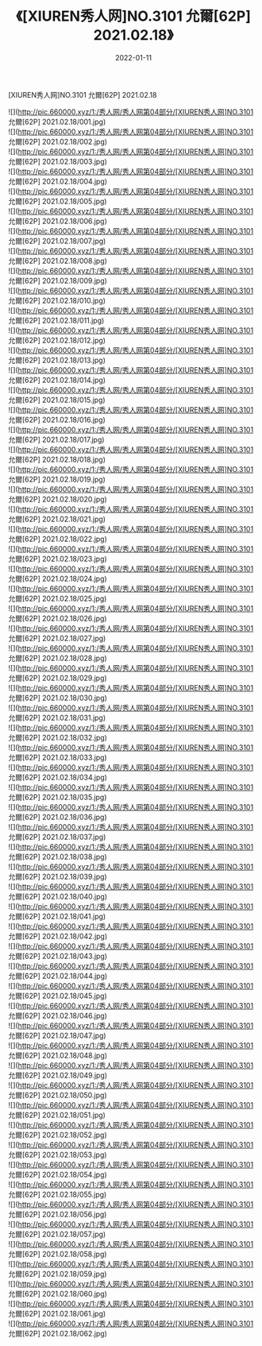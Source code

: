 ﻿---
layout: post
title:  《[XIUREN秀人网]NO.3101 允爾[62P] 2021.02.18》
date:   2022-01-11
img: http://pic.660000.xyz/1:/秀人网/秀人网第04部分/[XIUREN秀人网]NO.3101 允爾[62P] 2021.02.18/000.jpg
categories: [美女, 清纯, 唯美]
---

[XIUREN秀人网]NO.3101 允爾[62P] 2021.02.18

 ![](http://pic.660000.xyz/1:/秀人网/秀人网第04部分/[XIUREN秀人网]NO.3101 允爾[62P] 2021.02.18/001.jpg) <br>![](http://pic.660000.xyz/1:/秀人网/秀人网第04部分/[XIUREN秀人网]NO.3101 允爾[62P] 2021.02.18/002.jpg) <br>![](http://pic.660000.xyz/1:/秀人网/秀人网第04部分/[XIUREN秀人网]NO.3101 允爾[62P] 2021.02.18/003.jpg) <br>![](http://pic.660000.xyz/1:/秀人网/秀人网第04部分/[XIUREN秀人网]NO.3101 允爾[62P] 2021.02.18/004.jpg) <br>![](http://pic.660000.xyz/1:/秀人网/秀人网第04部分/[XIUREN秀人网]NO.3101 允爾[62P] 2021.02.18/005.jpg) <br>![](http://pic.660000.xyz/1:/秀人网/秀人网第04部分/[XIUREN秀人网]NO.3101 允爾[62P] 2021.02.18/006.jpg) <br>![](http://pic.660000.xyz/1:/秀人网/秀人网第04部分/[XIUREN秀人网]NO.3101 允爾[62P] 2021.02.18/007.jpg) <br>![](http://pic.660000.xyz/1:/秀人网/秀人网第04部分/[XIUREN秀人网]NO.3101 允爾[62P] 2021.02.18/008.jpg) <br>![](http://pic.660000.xyz/1:/秀人网/秀人网第04部分/[XIUREN秀人网]NO.3101 允爾[62P] 2021.02.18/009.jpg) <br>![](http://pic.660000.xyz/1:/秀人网/秀人网第04部分/[XIUREN秀人网]NO.3101 允爾[62P] 2021.02.18/010.jpg) <br>![](http://pic.660000.xyz/1:/秀人网/秀人网第04部分/[XIUREN秀人网]NO.3101 允爾[62P] 2021.02.18/011.jpg) <br>![](http://pic.660000.xyz/1:/秀人网/秀人网第04部分/[XIUREN秀人网]NO.3101 允爾[62P] 2021.02.18/012.jpg) <br>![](http://pic.660000.xyz/1:/秀人网/秀人网第04部分/[XIUREN秀人网]NO.3101 允爾[62P] 2021.02.18/013.jpg) <br>![](http://pic.660000.xyz/1:/秀人网/秀人网第04部分/[XIUREN秀人网]NO.3101 允爾[62P] 2021.02.18/014.jpg) <br>![](http://pic.660000.xyz/1:/秀人网/秀人网第04部分/[XIUREN秀人网]NO.3101 允爾[62P] 2021.02.18/015.jpg) <br>![](http://pic.660000.xyz/1:/秀人网/秀人网第04部分/[XIUREN秀人网]NO.3101 允爾[62P] 2021.02.18/016.jpg) <br>![](http://pic.660000.xyz/1:/秀人网/秀人网第04部分/[XIUREN秀人网]NO.3101 允爾[62P] 2021.02.18/017.jpg) <br>![](http://pic.660000.xyz/1:/秀人网/秀人网第04部分/[XIUREN秀人网]NO.3101 允爾[62P] 2021.02.18/018.jpg) <br>![](http://pic.660000.xyz/1:/秀人网/秀人网第04部分/[XIUREN秀人网]NO.3101 允爾[62P] 2021.02.18/019.jpg) <br>![](http://pic.660000.xyz/1:/秀人网/秀人网第04部分/[XIUREN秀人网]NO.3101 允爾[62P] 2021.02.18/020.jpg) <br>![](http://pic.660000.xyz/1:/秀人网/秀人网第04部分/[XIUREN秀人网]NO.3101 允爾[62P] 2021.02.18/021.jpg) <br>![](http://pic.660000.xyz/1:/秀人网/秀人网第04部分/[XIUREN秀人网]NO.3101 允爾[62P] 2021.02.18/022.jpg) <br>![](http://pic.660000.xyz/1:/秀人网/秀人网第04部分/[XIUREN秀人网]NO.3101 允爾[62P] 2021.02.18/023.jpg) <br>![](http://pic.660000.xyz/1:/秀人网/秀人网第04部分/[XIUREN秀人网]NO.3101 允爾[62P] 2021.02.18/024.jpg) <br>![](http://pic.660000.xyz/1:/秀人网/秀人网第04部分/[XIUREN秀人网]NO.3101 允爾[62P] 2021.02.18/025.jpg) <br>![](http://pic.660000.xyz/1:/秀人网/秀人网第04部分/[XIUREN秀人网]NO.3101 允爾[62P] 2021.02.18/026.jpg) <br>![](http://pic.660000.xyz/1:/秀人网/秀人网第04部分/[XIUREN秀人网]NO.3101 允爾[62P] 2021.02.18/027.jpg) <br>![](http://pic.660000.xyz/1:/秀人网/秀人网第04部分/[XIUREN秀人网]NO.3101 允爾[62P] 2021.02.18/028.jpg) <br>![](http://pic.660000.xyz/1:/秀人网/秀人网第04部分/[XIUREN秀人网]NO.3101 允爾[62P] 2021.02.18/029.jpg) <br>![](http://pic.660000.xyz/1:/秀人网/秀人网第04部分/[XIUREN秀人网]NO.3101 允爾[62P] 2021.02.18/030.jpg) <br>![](http://pic.660000.xyz/1:/秀人网/秀人网第04部分/[XIUREN秀人网]NO.3101 允爾[62P] 2021.02.18/031.jpg) <br>![](http://pic.660000.xyz/1:/秀人网/秀人网第04部分/[XIUREN秀人网]NO.3101 允爾[62P] 2021.02.18/032.jpg) <br>![](http://pic.660000.xyz/1:/秀人网/秀人网第04部分/[XIUREN秀人网]NO.3101 允爾[62P] 2021.02.18/033.jpg) <br>![](http://pic.660000.xyz/1:/秀人网/秀人网第04部分/[XIUREN秀人网]NO.3101 允爾[62P] 2021.02.18/034.jpg) <br>![](http://pic.660000.xyz/1:/秀人网/秀人网第04部分/[XIUREN秀人网]NO.3101 允爾[62P] 2021.02.18/035.jpg) <br>![](http://pic.660000.xyz/1:/秀人网/秀人网第04部分/[XIUREN秀人网]NO.3101 允爾[62P] 2021.02.18/036.jpg) <br>![](http://pic.660000.xyz/1:/秀人网/秀人网第04部分/[XIUREN秀人网]NO.3101 允爾[62P] 2021.02.18/037.jpg) <br>![](http://pic.660000.xyz/1:/秀人网/秀人网第04部分/[XIUREN秀人网]NO.3101 允爾[62P] 2021.02.18/038.jpg) <br>![](http://pic.660000.xyz/1:/秀人网/秀人网第04部分/[XIUREN秀人网]NO.3101 允爾[62P] 2021.02.18/039.jpg) <br>![](http://pic.660000.xyz/1:/秀人网/秀人网第04部分/[XIUREN秀人网]NO.3101 允爾[62P] 2021.02.18/040.jpg) <br>![](http://pic.660000.xyz/1:/秀人网/秀人网第04部分/[XIUREN秀人网]NO.3101 允爾[62P] 2021.02.18/041.jpg) <br>![](http://pic.660000.xyz/1:/秀人网/秀人网第04部分/[XIUREN秀人网]NO.3101 允爾[62P] 2021.02.18/042.jpg) <br>![](http://pic.660000.xyz/1:/秀人网/秀人网第04部分/[XIUREN秀人网]NO.3101 允爾[62P] 2021.02.18/043.jpg) <br>![](http://pic.660000.xyz/1:/秀人网/秀人网第04部分/[XIUREN秀人网]NO.3101 允爾[62P] 2021.02.18/044.jpg) <br>![](http://pic.660000.xyz/1:/秀人网/秀人网第04部分/[XIUREN秀人网]NO.3101 允爾[62P] 2021.02.18/045.jpg) <br>![](http://pic.660000.xyz/1:/秀人网/秀人网第04部分/[XIUREN秀人网]NO.3101 允爾[62P] 2021.02.18/046.jpg) <br>![](http://pic.660000.xyz/1:/秀人网/秀人网第04部分/[XIUREN秀人网]NO.3101 允爾[62P] 2021.02.18/047.jpg) <br>![](http://pic.660000.xyz/1:/秀人网/秀人网第04部分/[XIUREN秀人网]NO.3101 允爾[62P] 2021.02.18/048.jpg) <br>![](http://pic.660000.xyz/1:/秀人网/秀人网第04部分/[XIUREN秀人网]NO.3101 允爾[62P] 2021.02.18/049.jpg) <br>![](http://pic.660000.xyz/1:/秀人网/秀人网第04部分/[XIUREN秀人网]NO.3101 允爾[62P] 2021.02.18/050.jpg) <br>![](http://pic.660000.xyz/1:/秀人网/秀人网第04部分/[XIUREN秀人网]NO.3101 允爾[62P] 2021.02.18/051.jpg) <br>![](http://pic.660000.xyz/1:/秀人网/秀人网第04部分/[XIUREN秀人网]NO.3101 允爾[62P] 2021.02.18/052.jpg) <br>![](http://pic.660000.xyz/1:/秀人网/秀人网第04部分/[XIUREN秀人网]NO.3101 允爾[62P] 2021.02.18/053.jpg) <br>![](http://pic.660000.xyz/1:/秀人网/秀人网第04部分/[XIUREN秀人网]NO.3101 允爾[62P] 2021.02.18/054.jpg) <br>![](http://pic.660000.xyz/1:/秀人网/秀人网第04部分/[XIUREN秀人网]NO.3101 允爾[62P] 2021.02.18/055.jpg) <br>![](http://pic.660000.xyz/1:/秀人网/秀人网第04部分/[XIUREN秀人网]NO.3101 允爾[62P] 2021.02.18/056.jpg) <br>![](http://pic.660000.xyz/1:/秀人网/秀人网第04部分/[XIUREN秀人网]NO.3101 允爾[62P] 2021.02.18/057.jpg) <br>![](http://pic.660000.xyz/1:/秀人网/秀人网第04部分/[XIUREN秀人网]NO.3101 允爾[62P] 2021.02.18/058.jpg) <br>![](http://pic.660000.xyz/1:/秀人网/秀人网第04部分/[XIUREN秀人网]NO.3101 允爾[62P] 2021.02.18/059.jpg) <br>![](http://pic.660000.xyz/1:/秀人网/秀人网第04部分/[XIUREN秀人网]NO.3101 允爾[62P] 2021.02.18/060.jpg) <br>![](http://pic.660000.xyz/1:/秀人网/秀人网第04部分/[XIUREN秀人网]NO.3101 允爾[62P] 2021.02.18/061.jpg) <br>![](http://pic.660000.xyz/1:/秀人网/秀人网第04部分/[XIUREN秀人网]NO.3101 允爾[62P] 2021.02.18/062.jpg) <br>